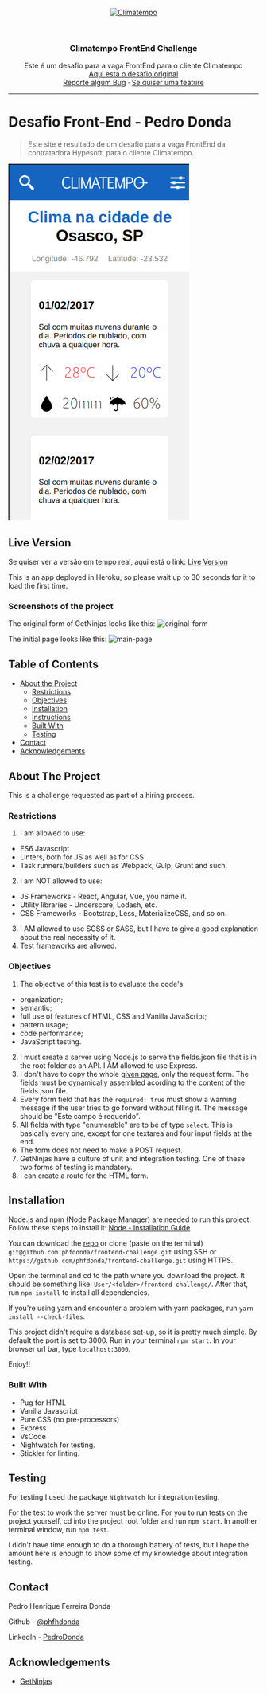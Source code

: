 <p align="center">
  <a href="http://www.climatempo.com.br">
      <img src="http://i.imgur.com/Q9lCAMF.png" alt="Climatempo" width="300px"/>
  </a>
</p>

<!-- PROJECT LOGO -->
<br />
<p align="center">
    <h3 align="center">Climatempo FrontEnd Challenge</h3>

  <p align="center">
    Este é um desafio para a vaga FrontEnd para o cliente Climatempo
    <br />
    <a href="https://github.com/climatempo/challenge-accepted">Aqui está o desafio original</a>
    <br />
    <a href="https://github.com/phfdonda/challenge-accepted/pulls">Reporte algum Bug</a>
    ·
    <a href="https://github.com/phfdonda/challenge-accepted/request_feature">Se quiser uma feature</a>
  </p>
</p>

---

# Desafio Front-End - Pedro Donda

> Este site é resultado de um desafio para a vaga FrontEnd da contratadora Hypesoft, para o cliente Climatempo.

![screenshot](public/images/mobile.png)

## Live Version

Se quiser ver a versão em tempo real, aqui está o link:
[Live Version](https://getninjas-challenge.herokuapp.com/)

This is an app deployed in Heroku, so please wait up to 30 seconds for it to load the first time.

### Screenshots of the project

The original form of GetNinjas looks like this:
![original-form](./public/images/original-form.png)

The initial page looks like this:
![main-page](./public/images/getninjas-frontpage.png)

<!-- TABLE OF CONTENTS -->

## Table of Contents

- [About the Project](#about-the-project)
  - [Restrictions](#restrictions)
  - [Objectives](#objectives)
  - [Installation](#installation)
  - [Instructions](#instructions)
  - [Built With](#built-with)
  - [Testing](#testing)
- [Contact](#contact)
- [Acknowledgements](#acknowledgements)

<!-- ABOUT THE PROJECT -->

## About The Project

This is a challenge requested as part of a hiring process.

### Restrictions

1. I am allowed to use:

- ES6 Javascript
- Linters, both for JS as well as for CSS
- Task runners/builders such as Webpack, Gulp, Grunt and such.

2. I am NOT allowed to use:

- JS Frameworks - React, Angular, Vue, you name it.
- Utility libraries - Underscore, Lodash, etc.
- CSS Frameworks - Bootstrap, Less, MaterializeCSS, and so on.

3. I AM allowed to use SCSS or SASS, but I have to give a good explanation about the real necessity of it.
4. Test frameworks are allowed.

### Objectives

1. The objective of this test is to evaluate the code's:

- organization;
- semantic;
- full use of features of HTML, CSS and Vanilla JavaScript;
- pattern usage;
- code performance;
- JavaScript testing.

2. I must create a server using Node.js to serve the fields.json file that is in the root folder as an API. I AM allowed to use Express.
3. I don't have to copy the whole [given page](https://www.getninjas.com.br/moda-e-beleza/cabeleireiros), only the request form. The fields must be dynamically assembled acording to the content of the fields.json file.
4. Every form field that has the `required: true` must show a warning message if the user tries to go forward without filling it. The message should be "Este campo é requerido".
5. All fields with type "enumerable" are to be of type `select`. This is basically every one, except for one textarea and four input fields at the end.
6. The form does not need to make a POST request.
7. GetNinjas have a culture of unit and integration testing. One of these two forms of testing is mandatory.
8. I can create a route for the HTML form.

## Installation

Node.js and npm (Node Package Manager) are needed to run this project. Follow these steps to install it:
[Node - Installation Guide](https://docs.npmjs.com/downloading-and-installing-node-js-and-npm)

You can download the [repo](https://github.com/phfdonda/frontend-challenge/archive/master.zip) or clone (paste on the terminal) `git@github.com:phfdonda/frontend-challenge.git` using SSH or `https://github.com/phfdonda/frontend-challenge.git` using HTTPS.

Open the terminal and cd to the path where you download the project. It should be something like: `User/<folder>/frontend-challenge/`. After that, run `npm install` to install all dependencies.

If you're using yarn and encounter a problem with yarn packages, run `yarn install --check-files`.

This project didn't require a database set-up, so it is pretty much simple. By default the port is set to 3000. Run in your terminal `npm start`. In your browser url bar, type `localhost:3000`.

Enjoy!!

### Built With

- Pug for HTML
- Vanilla Javascript
- Pure CSS (no pre-processors)
- Express
- VsCode
- Nightwatch for testing.
- Stickler for linting.

## Testing

For testing I used the package `Nightwatch` for integration testing.

For the test to work the server must be online. For you to run tests on the project yourself, cd into the project root folder and run `npm start`. In another terminal window, run `npm test`.

I didn't have time enough to do a thorough battery of tests, but I hope the amount here is enough to show some of my knowledge about integration testing.

<!-- CONTACT -->

## Contact

Pedro Henrique Ferreira Donda

Github - [@phfhdonda](https://github.com/phfdonda)

LinkedIn - [PedroDonda](https://www.linkedin.com/in/pedro-donda-808621bb/)

<!-- ACKNOWLEDGEMENTS -->

## Acknowledgements

- [GetNinjas](https://www.getninjas.com.br/)
